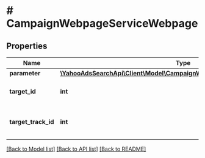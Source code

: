 # # CampaignWebpageServiceWebpage

## Properties

Name | Type | Description | Notes
------------ | ------------- | ------------- | -------------
**parameter** | [**\YahooAdsSearchApi\Client\Model\CampaignWebpageServiceWebpageParameter**](CampaignWebpageServiceWebpageParameter.md) |  | [optional] 
**target_id** | **int** | &lt;ja&gt;CampaignWebpageServiceWebpageを識別するID&lt;/ja&gt;&lt;br&gt;&lt;en&gt;Unique ID for each webpage&lt;/en&gt; | [optional] 
**target_track_id** | **int** | &lt;ja&gt;CampaignWebpageServiceWebpageを識別するトラッキングID&lt;/ja&gt;&lt;br&gt;&lt;en&gt;Unique tracking ID for each CampaignWebpageServiceWebpage&lt;/en&gt; | [optional] 

[[Back to Model list]](../../README.md#documentation-for-models) [[Back to API list]](../../README.md#documentation-for-api-endpoints) [[Back to README]](../../README.md)


